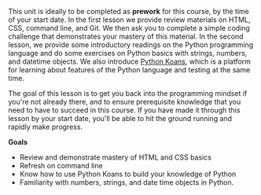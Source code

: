 This unit is ideally to be completed as **prework** for this course, by the time of your start date. In the first lesson we provide review materials on HTML, CSS, command line, and Git. We then ask you to complete a simple coding challenge that demonstrates your mastery of this material. In the second lesson, we provide some introductory readings on the Python programming language and do some exercises on Python basics with strings, numbers, and datetime objects. We also introduce [Python Koans](https://github.com/gregmalcolm/python_koans/wiki), which is a platform for learning about features of the Python language and testing at the same time. 

The goal of this lesson is to get you back into the programming mindset if you're not already there, and to ensure prerequisite knowledge that you need to have to succeed in this course. If you have made it through this lesson by your start date, you'll be able to hit the ground running and rapidly make progress.

**Goals**

*	Review and demonstrate mastery of HTML and CSS basics
*	Refresh on command line
*   Know how to use Python Koans to build your knowledge of Python
*   Familiarity with numbers, strings, and date time objects in Python.

